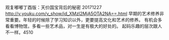 观复嘟嘟丁酉版：天价国宝背后的秘密 20171227
http://v.youku.com/v_show/id_XMzI2MjA5OTA2NA==.html
早期的艺术修养非常重要。年轻的时候除了学习知识以外，更要提高文化和艺术的修养。
有机会多看看博物馆，多看一些艺术品，对一生是有极大的好处的。
起码乐趣的层次跟人不一样。4510
